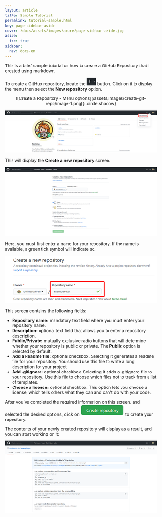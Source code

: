 ```yaml
---
layout: article
title: Sample Tutorial
permalink: tutorial-sample.html
key: page-sidebar-aside
cover: /docs/assets/images/axure/page-sidebar-aside.jpg
aside:
  toc: true
sidebar:
  nav: docs-en
---
```


This is a brief sample tutorial on how to create a GitHub Repository that I created using markdown.


To create a GitHub repository, locate the ![Plus](/assets/images/create-git-repo/button-plus.png) button. Click on it to display the menu then select the **New repository** option.

<div style="width:100%; margin:2 auto;" align="center" markdown="1">
    ![Create a Repository - Menu options](/assets/images/create-git-repo/image-1.png){:.circle.shadow}
</div>

![Create a Repository - Menu options](/assets/images/create-git-repo/image-1.png)

This will display the **Create a new repository** screen.

![Create a Repository - Create a new repository](/assets/images/create-git-repo/image-2.png)

Here, you must first enter a name for your repository. If the name is available, a green tick symbol will indicate so.

![Create a Repository - Name available](/assets/images/create-git-repo/image-3.png)

This screen contains the following fields:

* **Repository name:** mandatory text field where you must enter your repository name.
* **Description:** optional text field that allows you to enter a repository description.
* **Public/Private:** mutually exclusive radio buttons that will determine whether your repository is public or private. The **Public** option is selected by default.
* **Add a Readme file:** optional checkbox. Selecting it generates a readme file for your repository. You should use this file to write a long description for your project.
* **Add .gitignore:** optional checkbox. Selecting it adds a .gitignore file to your repository. Use this file to choose which files not to track from a list of templates.
* **Choose a license:** optional checkbox. This option lets you choose a license, which tells others what they can and can't do with your code.

After you've completed the required information on this screen, and selected the desired options, click on ![Create Repo Button](/assets/images/create-git-repo/button-create-repo.png) to create your repository.

The contents of your newly created repository will display as a result, and you can start working on it:

![Create a Repository - New repository created](/assets/images/create-git-repo/image-4.png)